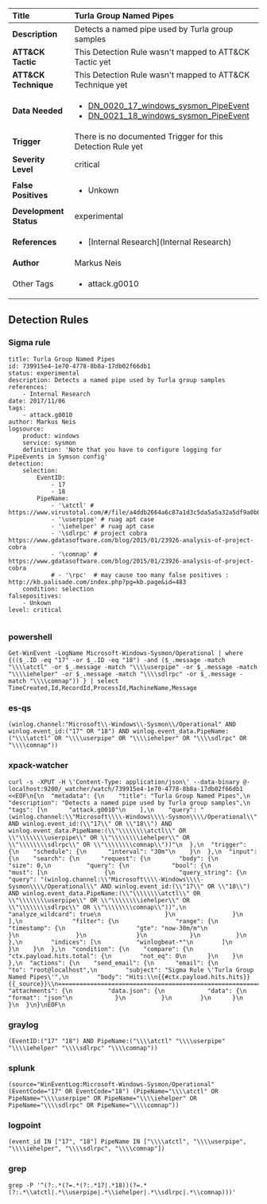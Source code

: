| Title                    | Turla Group Named Pipes       |
|:-------------------------|:------------------|
| **Description**          | Detects a named pipe used by Turla group samples |
| **ATT&amp;CK Tactic**    |   This Detection Rule wasn't mapped to ATT&amp;CK Tactic yet  |
| **ATT&amp;CK Technique** |  This Detection Rule wasn't mapped to ATT&amp;CK Technique yet  |
| **Data Needed**          | <ul><li>[DN_0020_17_windows_sysmon_PipeEvent](../Data_Needed/DN_0020_17_windows_sysmon_PipeEvent.md)</li><li>[DN_0021_18_windows_sysmon_PipeEvent](../Data_Needed/DN_0021_18_windows_sysmon_PipeEvent.md)</li></ul>  |
| **Trigger**              |  There is no documented Trigger for this Detection Rule yet  |
| **Severity Level**       | critical |
| **False Positives**      | <ul><li>Unkown</li></ul>  |
| **Development Status**   | experimental |
| **References**           | <ul><li>[Internal Research](Internal Research)</li></ul>  |
| **Author**               | Markus Neis |
| Other Tags           | <ul><li>attack.g0010</li></ul> | 

## Detection Rules

### Sigma rule

```
title: Turla Group Named Pipes
id: 739915e4-1e70-4778-8b8a-17db02f66db1
status: experimental
description: Detects a named pipe used by Turla group samples
references:
    - Internal Research
date: 2017/11/06
tags:
    - attack.g0010
author: Markus Neis
logsource:
    product: windows
    service: sysmon
    definition: 'Note that you have to configure logging for PipeEvents in Symson config'
detection:
    selection:
        EventID: 
            - 17
            - 18
        PipeName: 
            - '\atctl' # https://www.virustotal.com/#/file/a4ddb2664a6c87a1d3c5da5a5a32a5df9a0b0c8f2e951811bd1ec1d44d42ccf1/detection
            - '\userpipe' # ruag apt case
            - '\iehelper' # ruag apt case
            - '\sdlrpc' # project cobra https://www.gdatasoftware.com/blog/2015/01/23926-analysis-of-project-cobra
            - '\comnap' # https://www.gdatasoftware.com/blog/2015/01/23926-analysis-of-project-cobra
            # - '\rpc'  # may cause too many false positives : http://kb.palisade.com/index.php?pg=kb.page&id=483
    condition: selection
falsepositives:
    - Unkown
level: critical


```





### powershell
    
```
Get-WinEvent -LogName Microsoft-Windows-Sysmon/Operational | where {(($_.ID -eq "17" -or $_.ID -eq "18") -and ($_.message -match "\\\\atctl" -or $_.message -match "\\\\userpipe" -or $_.message -match "\\\\iehelper" -or $_.message -match "\\\\sdlrpc" -or $_.message -match "\\\\comnap")) } | select TimeCreated,Id,RecordId,ProcessId,MachineName,Message
```


### es-qs
    
```
(winlog.channel:"Microsoft\\-Windows\\-Sysmon\\/Operational" AND winlog.event_id:("17" OR "18") AND winlog.event_data.PipeName:("\\\\atctl" OR "\\\\userpipe" OR "\\\\iehelper" OR "\\\\sdlrpc" OR "\\\\comnap"))
```


### xpack-watcher
    
```
curl -s -XPUT -H \'Content-Type: application/json\' --data-binary @- localhost:9200/_watcher/watch/739915e4-1e70-4778-8b8a-17db02f66db1 <<EOF\n{\n  "metadata": {\n    "title": "Turla Group Named Pipes",\n    "description": "Detects a named pipe used by Turla group samples",\n    "tags": [\n      "attack.g0010"\n    ],\n    "query": "(winlog.channel:\\"Microsoft\\\\-Windows\\\\-Sysmon\\\\/Operational\\" AND winlog.event_id:(\\"17\\" OR \\"18\\") AND winlog.event_data.PipeName:(\\"\\\\\\\\atctl\\" OR \\"\\\\\\\\userpipe\\" OR \\"\\\\\\\\iehelper\\" OR \\"\\\\\\\\sdlrpc\\" OR \\"\\\\\\\\comnap\\"))"\n  },\n  "trigger": {\n    "schedule": {\n      "interval": "30m"\n    }\n  },\n  "input": {\n    "search": {\n      "request": {\n        "body": {\n          "size": 0,\n          "query": {\n            "bool": {\n              "must": [\n                {\n                  "query_string": {\n                    "query": "(winlog.channel:\\"Microsoft\\\\-Windows\\\\-Sysmon\\\\/Operational\\" AND winlog.event_id:(\\"17\\" OR \\"18\\") AND winlog.event_data.PipeName:(\\"\\\\\\\\atctl\\" OR \\"\\\\\\\\userpipe\\" OR \\"\\\\\\\\iehelper\\" OR \\"\\\\\\\\sdlrpc\\" OR \\"\\\\\\\\comnap\\"))",\n                    "analyze_wildcard": true\n                  }\n                }\n              ],\n              "filter": {\n                "range": {\n                  "timestamp": {\n                    "gte": "now-30m/m"\n                  }\n                }\n              }\n            }\n          }\n        },\n        "indices": [\n          "winlogbeat-*"\n        ]\n      }\n    }\n  },\n  "condition": {\n    "compare": {\n      "ctx.payload.hits.total": {\n        "not_eq": 0\n      }\n    }\n  },\n  "actions": {\n    "send_email": {\n      "email": {\n        "to": "root@localhost",\n        "subject": "Sigma Rule \'Turla Group Named Pipes\'",\n        "body": "Hits:\\n{{#ctx.payload.hits.hits}}{{_source}}\\n================================================================================\\n{{/ctx.payload.hits.hits}}",\n        "attachments": {\n          "data.json": {\n            "data": {\n              "format": "json"\n            }\n          }\n        }\n      }\n    }\n  }\n}\nEOF\n
```


### graylog
    
```
(EventID:("17" "18") AND PipeName:("\\\\atctl" "\\\\userpipe" "\\\\iehelper" "\\\\sdlrpc" "\\\\comnap"))
```


### splunk
    
```
(source="WinEventLog:Microsoft-Windows-Sysmon/Operational" (EventCode="17" OR EventCode="18") (PipeName="\\\\atctl" OR PipeName="\\\\userpipe" OR PipeName="\\\\iehelper" OR PipeName="\\\\sdlrpc" OR PipeName="\\\\comnap"))
```


### logpoint
    
```
(event_id IN ["17", "18"] PipeName IN ["\\\\atctl", "\\\\userpipe", "\\\\iehelper", "\\\\sdlrpc", "\\\\comnap"])
```


### grep
    
```
grep -P '^(?:.*(?=.*(?:.*17|.*18))(?=.*(?:.*\\atctl|.*\\userpipe|.*\\iehelper|.*\\sdlrpc|.*\\comnap)))'
```




